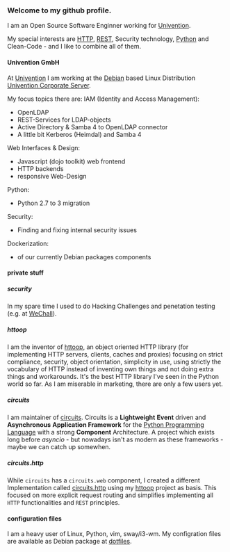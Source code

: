 ### Welcome to my github profile.

I am an Open Source Software Enginner working for [Univention](https://github.com/univention/).

My special interests are [HTTP](http://tools.ietf.org/html/7230), [REST](http://www.ics.uci.edu/~fielding/pubs/dissertation/rest_arch_style.htm), Security technology, [Python](https://github.com/python/) and Clean-Code - and I like to combine all of them.

#### Univention GmbH

At [Univention](https://github.com/univention/) I am working at the [Debian](https://www.debian.org/) based Linux Distribution [Univention Corporate Server](https://www.univention.com/).

My focus topics there are:
IAM (Identity and Access Management):
* OpenLDAP
* REST-Services for LDAP-objects
* Active Directory & Samba 4 to OpenLDAP connector
* A little bit Kerberos (Heimdal) and Samba 4

Web Interfaces & Design:
* Javascript (dojo toolkit) web frontend
* HTTP backends
* responsive Web-Design

Python:
* Python 2.7 to 3 migration

Security:
* Finding and fixing internal security issues

Dockerization:
* of our currently Debian packages components

#### private stuff

##### security
In my spare time I used to do Hacking Challenges and penetation testing (e.g. at [WeChall](https://www.wechall.net/profile/space)).

##### httoop
I am the inventor of [httoop](https://github.com/spaceone/httoop/),
an object oriented HTTP library
(for implementing HTTP servers, clients, caches and proxies)
focusing on strict compliance, security, object orientation,
simplicity in use, using strictly the vocabulary of HTTP instead of inventing own things
and not doing extra things and workarounds.
It's the best HTTP library I've seen in the Python world so far.
As I am miserable in marketing, there are only a few users yet.

##### circuits
I am maintainer of [circuits](https://github.com/circuits/circuits).
Circuits is a **Lightweight** **Event** driven and **Asynchronous** **Application Framework** for the [Python Programming Language](http://www.python.org/) with a strong **Component** Architecture.
A project which exists long before *asyncio* - but nowadays isn't as modern as these frameworks - maybe we can catch up somewhen.


##### circuits.http

While `circuits` has a `circuits.web` component,
I created a different Implementation called [circuits.http](https://github.com/spaceone/circuits.http/)
using my [httoop](https://github.com/spaceone/httoop/) project as basis.
This focused on more explicit request routing and simplifies implementing all `HTTP` functionalities and `REST` principles.

#### configuration files
I am a heavy user of Linux, Python, vim, sway/i3-wm.
My configration files are available as Debian package at [dotfiles](https://github.com/spaceone/dotfiles/).
